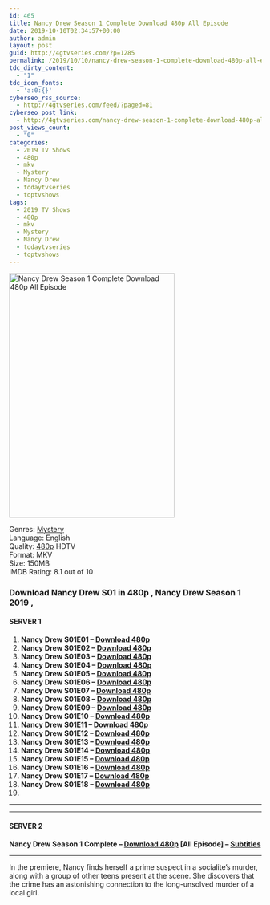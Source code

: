 ```yaml
---
id: 465
title: Nancy Drew Season 1 Complete Download 480p All Episode
date: 2019-10-10T02:34:57+00:00
author: admin
layout: post
guid: http://4gtvseries.com/?p=1285
permalink: /2019/10/10/nancy-drew-season-1-complete-download-480p-all-episode/
tdc_dirty_content:
  - "1"
tdc_icon_fonts:
  - 'a:0:{}'
cyberseo_rss_source:
  - http://4gtvseries.com/feed/?paged=81
cyberseo_post_link:
  - http://4gtvseries.com/nancy-drew-season-1-complete-download-480p-all-episode/
post_views_count:
  - "0"
categories:
  - 2019 TV Shows
  - 480p
  - mkv
  - Mystery
  - Nancy Drew
  - todaytvseries
  - toptvshows
tags:
  - 2019 TV Shows
  - 480p
  - mkv
  - Mystery
  - Nancy Drew
  - todaytvseries
  - toptvshows
---
```

<img loading="lazy" class="aligncenter" src="https://2.bp.blogspot.com/-8ROJRpc9m6s/XZ6T2gFbeXI/AAAAAAAAAc4/T4ZV4C4W8gsGEz1ao4j4LAuW69MykPpdgCK4BGAYYCw/s1600/Nancy%2BDrew%2BSeason%2B1.jpg" alt="Nancy Drew Season 1 Complete Download 480p All Episode" width="330" height="488" />

Genres: <a href="http://4gtvseries.com/tag/mystery/" data-wpel-link="internal">Mystery</a>  
Language: English  
Quality:&nbsp;<a href="http://4gtvseries.com/tag/480p/" data-wpel-link="internal">480p</a>&nbsp;HDTV  
Format: MKV  
Size: 150MB  
IMDB Rating: 8.1 out of 10

### **Download Nancy Drew S01 in 480p , Nancy Drew Season 1 2019 ,&nbsp;**

#### <span><strong>SERVER 1</strong></span>

  1. **Nancy Drew S01E01 – <a href="http://slink.dl480p.xyz/YWvaW" data-wpel-link="external" target="_blank" rel="nofollow external noopener noreferrer" class="wpel-icon-left"><i class="wpel-icon fa fa-download" aria-hidden="true"></i>Download 480p</a>**
  2. **Nancy Drew S01E02 – <a href="http://slink.dl480p.xyz/vI23l" data-wpel-link="external" target="_blank" rel="nofollow external noopener noreferrer" class="wpel-icon-left"><i class="wpel-icon fa fa-download" aria-hidden="true"></i>Download 480p</a>**
  3. **Nancy Drew S01E03 – <a href="http://slink.dl480p.xyz/GLOyQfLg" data-wpel-link="external" target="_blank" rel="nofollow external noopener noreferrer" class="wpel-icon-left"><i class="wpel-icon fa fa-download" aria-hidden="true"></i>Download 480p</a>**
  4. **Nancy Drew S01E04 – <a href="http://slink.dl480p.xyz/p7dfC" data-wpel-link="external" target="_blank" rel="nofollow external noopener noreferrer" class="wpel-icon-left"><i class="wpel-icon fa fa-download" aria-hidden="true"></i>Download 480p</a>**
  5. **Nancy Drew S01E05 – <a href="http://slink.dl480p.xyz/NiMxYh" data-wpel-link="external" target="_blank" rel="nofollow external noopener noreferrer" class="wpel-icon-left"><i class="wpel-icon fa fa-download" aria-hidden="true"></i>Download 480p</a>**
  6. **Nancy Drew S01E06 – <a href="http://slink.dl480p.xyz/0FbCh0" data-wpel-link="external" target="_blank" rel="nofollow external noopener noreferrer" class="wpel-icon-left"><i class="wpel-icon fa fa-download" aria-hidden="true"></i>Download 480p</a>**
  7. **Nancy Drew S01E07 – <a href="http://slink.dl480p.xyz/4CkTffyU" data-wpel-link="external" target="_blank" rel="nofollow external noopener noreferrer" class="wpel-icon-left"><i class="wpel-icon fa fa-download" aria-hidden="true"></i>Download 480p</a>**
  8. **Nancy Drew S01E08 – <a href="http://slink.dl480p.xyz/VcTM" data-wpel-link="external" target="_blank" rel="nofollow external noopener noreferrer" class="wpel-icon-left"><i class="wpel-icon fa fa-download" aria-hidden="true"></i>Download 480p</a>**
  9. **Nancy Drew S01E09 – <a href="http://slink.dl480p.xyz/Zch7BX" data-wpel-link="external" target="_blank" rel="nofollow external noopener noreferrer" class="wpel-icon-left"><i class="wpel-icon fa fa-download" aria-hidden="true"></i>Download 480p</a>**
 10. **Nancy Drew S01E10 – <a href="http://slink.dl480p.xyz/tMe2" data-wpel-link="external" target="_blank" rel="nofollow external noopener noreferrer" class="wpel-icon-left"><i class="wpel-icon fa fa-download" aria-hidden="true"></i>Download 480p</a>**
 11. **Nancy Drew S01E11 – <a href="http://slink.dl480p.xyz/fGwh" data-wpel-link="external" target="_blank" rel="nofollow external noopener noreferrer" class="wpel-icon-left"><i class="wpel-icon fa fa-download" aria-hidden="true"></i>Download 480p</a>**
 12. **Nancy Drew S01E12 – <a href="http://slink.dl480p.xyz/UJ455" data-wpel-link="external" target="_blank" rel="nofollow external noopener noreferrer" class="wpel-icon-left"><i class="wpel-icon fa fa-download" aria-hidden="true"></i>Download 480p</a>**
 13. **Nancy Drew S01E13 – <a href="http://slink.dl480p.xyz/6FUrpG" data-wpel-link="external" target="_blank" rel="nofollow external noopener noreferrer" class="wpel-icon-left"><i class="wpel-icon fa fa-download" aria-hidden="true"></i>Download 480p</a>**
 14. **Nancy Drew S01E14 – <a href="http://slink.dl480p.xyz/6Pa8" data-wpel-link="external" target="_blank" rel="nofollow external noopener noreferrer" class="wpel-icon-left"><i class="wpel-icon fa fa-download" aria-hidden="true"></i>Download 480p</a>**
 15. **Nancy Drew S01E15 – <a href="http://slink.dl480p.xyz/oE6eqgHe" data-wpel-link="external" target="_blank" rel="nofollow external noopener noreferrer" class="wpel-icon-left"><i class="wpel-icon fa fa-download" aria-hidden="true"></i>Download 480p</a>**
 16. **Nancy Drew S01E16 – <a href="http://slink.dl480p.xyz/YDzNzE" data-wpel-link="external" target="_blank" rel="nofollow external noopener noreferrer" class="wpel-icon-left"><i class="wpel-icon fa fa-download" aria-hidden="true"></i>Download 480p</a>**
 17. **Nancy Drew S01E17 – <a href="http://slink.dl480p.xyz/0FMFbV" data-wpel-link="external" target="_blank" rel="nofollow external noopener noreferrer" class="wpel-icon-left"><i class="wpel-icon fa fa-download" aria-hidden="true"></i>Download 480p</a>**
 18. **Nancy Drew S01E18 – <a href="http://slink.dl480p.xyz/WFnmPw" data-wpel-link="external" target="_blank" rel="nofollow external noopener noreferrer" class="wpel-icon-left"><i class="wpel-icon fa fa-download" aria-hidden="true"></i>Download 480p</a>**
 19. 

* * *

* * *

#### <span><strong>SERVER 2</strong></span>

**Nancy Drew Season 1 Complete – <a href="http://dl480p.xyz/1026/" data-wpel-link="external" target="_blank" rel="nofollow external noopener noreferrer" class="wpel-icon-left"><i class="wpel-icon fa fa-download" aria-hidden="true"></i>Download 480p</a> [All Episode] – <a href="https://subscene.com/subtitles/nancy-drew-first-season" data-wpel-link="external" target="_blank" rel="nofollow external noopener noreferrer" class="wpel-icon-left"><i class="wpel-icon fa fa-download" aria-hidden="true"></i>Subtitles</a>**

* * *

In the premiere, Nancy finds herself a prime suspect in a socialite’s murder, along with a group of other teens present at the scene. She discovers that the crime has an astonishing connection to the long-unsolved murder of a local girl.

<div align="center">
</div>